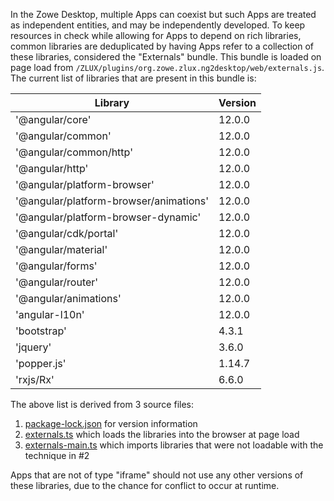 In the Zowe Desktop, multiple Apps can coexist but such Apps are treated as independent entities, and may be independently developed. To keep resources in check while allowing for Apps to depend on rich libraries, common libraries are deduplicated by having Apps refer to a collection of these libraries, considered the "Externals" bundle. This bundle is loaded on page load from `/ZLUX/plugins/org.zowe.zlux.ng2desktop/web/externals.js`. The current list of libraries that are present in this bundle is:

| Library | Version |
|---------|---------|
| '@angular/core' | 12.0.0 |
| '@angular/common' | 12.0.0 |
| '@angular/common/http' | 12.0.0 |
| '@angular/http' | 12.0.0 |
| '@angular/platform-browser' | 12.0.0 |
| '@angular/platform-browser/animations' | 12.0.0 |
| '@angular/platform-browser-dynamic' | 12.0.0 |
| '@angular/cdk/portal' | 12.0.0 |
| '@angular/material' | 12.0.0 |
| '@angular/forms' | 12.0.0 |
| '@angular/router' | 12.0.0 |
| '@angular/animations' | 12.0.0 |
| 'angular-l10n' | 12.0.0 |
| 'bootstrap' | 4.3.1 |
| 'jquery' | 3.6.0 |
| 'popper.js' | 1.14.7 |
| 'rxjs/Rx' | 6.6.0 |

The above list is derived from 3 source files: 
1) [package-lock.json](https://github.com/zowe/zlux-app-manager/blob/v2.x/master/virtual-desktop/package-lock.json) for version information
2) [externals.ts](https://github.com/zowe/zlux-app-manager/blob/v2.x/master/virtual-desktop/src/externals.ts) which loads the libraries into the browser at page load
3) [externals-main.ts](https://github.com/zowe/zlux-app-manager/blob/v2.x/master/virtual-desktop/src/externals-main.ts) which imports libraries that were not loadable with the technique in #2

Apps that are not of type "iframe" should not use any other versions of these libraries, due to the chance for conflict to occur at runtime.
